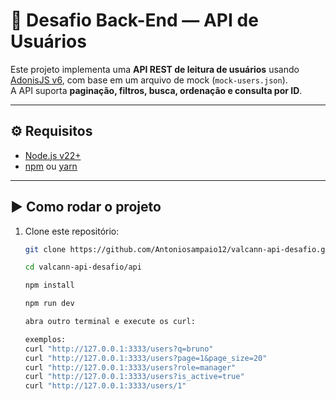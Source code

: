 # 📌 Desafio Back-End — API de Usuários

Este projeto implementa uma **API REST de leitura de usuários** usando [AdonisJS v6](https://adonisjs.com/), com base em um arquivo de mock (`mock-users.json`).  
A API suporta **paginação, filtros, busca, ordenação e consulta por ID**.

---

## ⚙️ Requisitos

- [Node.js v22+](https://nodejs.org/)  
- [npm](https://www.npmjs.com/) ou [yarn](https://yarnpkg.com/)

---

## ▶️ Como rodar o projeto

1. Clone este repositório:
   ```bash
   git clone https://github.com/Antoniosampaio12/valcann-api-desafio.git

   cd valcann-api-desafio/api

   npm install

   npm run dev

   abra outro terminal e execute os curl:

   exemplos:
   curl "http://127.0.0.1:3333/users?q=bruno"
   curl "http://127.0.0.1:3333/users?page=1&page_size=20"
   curl "http://127.0.0.1:3333/users?role=manager"
   curl "http://127.0.0.1:3333/users?is_active=true"
   curl "http://127.0.0.1:3333/users/1"
```






